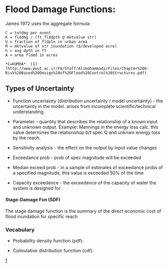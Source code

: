 # Flood Damage Functions:

James 1972 uses the aggregate formula:

    C = totdmg per event
    K = flddmg / (ft flddpth @ mktvalue str)
    U = fraction of fldpln in urban area
    M = mktvalue of str inundation ($/developed acre)
    h = avg dpth in ft
    A = area flded in acres

    *C=KUMhA*  [1](http://www.pwut.ac.ir/FA/Staff/Alimohammadi/Files/Chapter%206-Risk%20Based%20Design%20of%20Flood%20Control%20Structures.pdf)

## Types of Uncertainty

* Function uncertainty (distribution uncertainty / model uncertainty) - the uncertainty in the model. arises from incomplete scientific/technical understanding.
* Parameter - quantity that describes the relationship of a known input and unknown output.
    Example: Mannings in the energy loss calc. this value determines the relationshop b/t spec Q and unknwn energy loss by the reach.

* Sensitivity analysis - the effect on the output by input value changes
* Exceedance prob - prob of spec magnitude will be exceeded
* Median exceed prob - in a sample of estimates of exceedance probs of a specified magnitude, this value is exceeded 50% of the time
* Capacity exceedence - the exceedence of the capacity of water the system is designed for

#### Stage-Damage Fxn (SDF)
The stage damage function is the summary of the direct economic cost of flood inundation for specific reach














### Vocabulary

* Probability density function (pdf):

* Culmulative distribution function (cdf):




[1](http://www.pwut.ac.ir/FA/Staff/Alimohammadi/Files/Chapter%206-Risk%20Based%20Design%20of%20Flood%20Control%20Structures.pdf)
